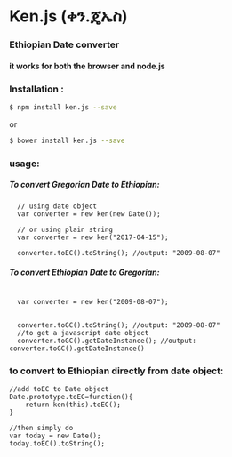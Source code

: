 
#  Ken.js (ቀን.ጄኤስ)

### Ethiopian Date converter
#### it works for both the browser and node.js


### Installation :
```sh
$ npm install ken.js --save
```
or
```sh
$ bower install ken.js --save
```

### usage:

##### To convert Gregorian Date to Ethiopian:
```
  // using date object
  var converter = new ken(new Date());
  
  // or using plain string
  var converter = new ken("2017-04-15");
   
  converter.toEC().toString(); //output: "2009-08-07"
```
##### To convert Ethiopian Date to Gregorian:
```
  
  var converter = new ken("2009-08-07");
  
   
  converter.toGC().toString(); //output: "2009-08-07"
  //to get a javascript date object
  converter.toGC().getDateInstance(); //output: converter.toGC().getDateInstance()
```

### to convert to Ethiopian directly from date object:

```
//add toEC to Date object
Date.prototype.toEC=function(){
    return ken(this).toEC();
}

//then simply do
var today = new Date();
today.toEC().toString(); 
```

